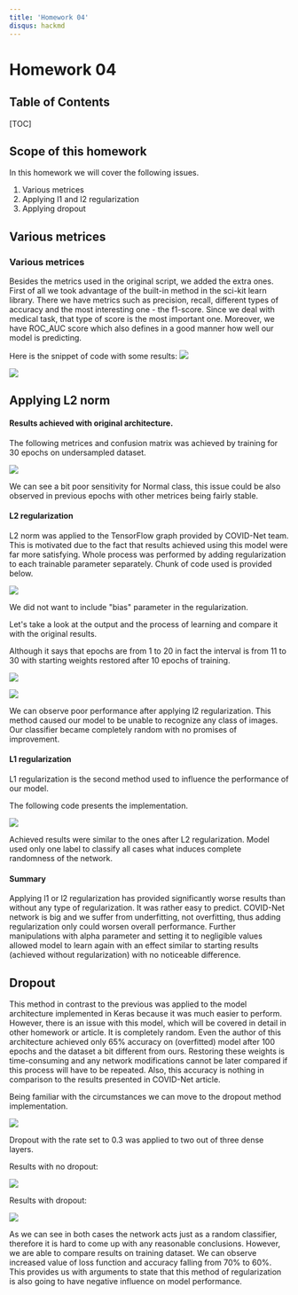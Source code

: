 ```yaml
---
title: 'Homework 04'
disqus: hackmd
---
```


Homework 04
===


## Table of Contents

[TOC]

## Scope of this homework

In this homework we will cover the following issues.

1. Various metrices
2. Applying l1 and l2 regularization
3. Applying dropout




Various metrices
---


### Various metrices

Besides the metrics used in the original script, we added the extra ones. First of all we took advantage of the built-in method in the sci-kit learn library. There we have metrics such as precision, recall, different types of accuracy and the most interesting one - the f1-score. Since we deal with medical task, that type of score is the most important one. Moreover, we have ROC_AUC score which also defines in a good manner how well our model is predicting.

Here is the snippet of code with some results:
![](https://i.imgur.com/L63naXG.png)

![](https://i.imgur.com/YJqVwN6.png)






Applying L2 norm
---

#### Results achieved with original architecture.

The following metrices and confusion matrix was achieved by training for 30 epochs on undersampled dataset. 


![](https://i.imgur.com/3oPg23v.png)

We can see a bit poor sensitivity for Normal class, this issue could be also observed in previous epochs with other metrices being fairly stable. 



#### L2 regularization


L2 norm was applied to the TensorFlow graph provided by COVID-Net team. This is motivated due to the fact that results achieved using this model were far more satisfying. Whole process was performed by adding regularization to each trainable parameter separately. Chunk of code used is provided below.

![](https://i.imgur.com/Ff593Pn.png)

We did not want to include "bias" parameter in the regularization. 

Let's take a look at the output and the process of learning and compare it with the original results.

Although it says that epochs are from 1 to 20 in fact the interval is from 11 to 30 with starting weights restored after 10 epochs of training.

![](https://i.imgur.com/j7AxtbA.png)


![](https://i.imgur.com/Q3fA5XK.png)

We can observe poor performance after applying l2 regularization. This method caused our model to be unable to recognize any class of images. Our classifier became completely random with no promises of improvement.

#### L1 regularization

L1 regularization is the second method used to influence the performance of our model. 

The following code presents the implementation.

![](https://i.imgur.com/j38j6PW.png)

Achieved results were similar to the ones after L2 regularization. Model used only one label to classify all cases what induces complete randomness of the network.

#### Summary

Applying l1 or l2 regularization has provided significantly worse results than without any type of regularization. It was rather easy to predict. COVID-Net network is big and we suffer from underfitting, not overfitting, thus adding regularization only could worsen overall performance. Further manipulations with alpha parameter and setting it to negligible values allowed model to learn again with an effect similar to starting results (achieved without regularization) with no noticeable difference.


## Dropout

This method in contrast to the previous was applied to the model architecture implemented in Keras because it was much easier to perform. However, there is an issue with this model, which will be covered in detail in other homework or article. It is completely random. Even the author of this architecture achieved only 65% accuracy on (overfitted) model after 100 epochs and the dataset a bit different from ours. Restoring these weights is time-consuming and any network modifications cannot be later compared if this process will have to be repeated. Also, this accuracy is nothing in comparison to the results presented in COVID-Net article.

Being familiar with the circumstances we can move to the dropout method implementation.

![](https://i.imgur.com/06NowEt.png)

Dropout with the rate set to 0.3 was applied to two out of three dense layers.


Results with no dropout:

![](https://i.imgur.com/yihdbjW.png)

Results with dropout:

![](https://i.imgur.com/mAiurcY.png)

As we can see in both cases the network acts just as a random classifier, therefore it is hard to come up with any reasonable conclusions. However, we are able to compare results on training dataset. We can observe increased value of loss function and accuracy falling from 70% to 60%. This provides us with arguments to state that this method of regularization is also going to have negative influence on model performance.